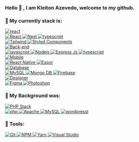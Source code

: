 ### Hello  👋 , I am Kleiton Azevedo, welcome to my github.

###  :dart: My currently stack is:

<a href="#">
      <img alt="react" src="https://img.shields.io/badge/ Front--end ( HTML5, CSS3, JAVASCRIPT )-white.svg?style=for-the-badge&logo=swagger&logoColor=black" />
</a>

<br/>


<a href="#">
      <img alt="React" src="https://img.shields.io/badge/react-0076D0.svg?style=for-the-badge&logo=react&logoColor=white" />
</a>

<a href="#">
      <img alt="Next" src="https://img.shields.io/badge/next-0076D0.svg?style=for-the-badge&logo=next.js&logoColor=white" />
</a>
<a href="#">
      <img alt="typescript" src="https://img.shields.io/badge/typescript-0076D0.svg?style=for-the-badge&logo=typescript&logoColor=white" />
</a>

<br/>

<a href="#">
      <img alt="Tailwind" src="https://img.shields.io/badge/Tailwind-0076D0.svg?style=for-the-badge&logo=tailwindcss&logoColor=white" />
</a>

<a href="#">
      <img alt="Styled Components" src="https://img.shields.io/badge/Styled Components-0076D0.svg?style=for-the-badge&logo=styledcomponents&logoColor=white" />
</a>
<br/>



<a href="#">
      <img alt="Back-end" src="https://img.shields.io/badge/ Back--end-white.svg?style=for-the-badge&logo=swagger&logoColor=black" />
</a> 
<br/>

<a href="#">
      <img alt="javascript" src="https://img.shields.io/badge/JavaScript-0076D0.svg?style=for-the-badge&logo=javascript&logoColor=white" />
</a>
<a href="#">
      <img alt="Nodejs" src="https://img.shields.io/badge/node-0076D0.svg?style=for-the-badge&logo=node.js&logoColor=white" />
</a>

<a href="#">
      <img alt="Express Js" src="https://img.shields.io/badge/express JS-0076D0.svg?style=for-the-badge&logo=express&logoColor=white" />
</a>
<a href="#">
      <img alt="typescript" src="https://img.shields.io/badge/typescript-0076D0.svg?style=for-the-badge&logo=typescript&logoColor=white" />
</a>
<br/>


<a href="#">
      <img alt="Mobile" src="https://img.shields.io/badge/ Mobile ( HTML5, CSS3, JAVASCRIPT )-white.svg?style=for-the-badge&logo=swagger&logoColor=black" />
</a>
<br/>
<a href="#">
      <img alt="React Native" src="https://img.shields.io/badge/react Native-0076D0.svg?style=for-the-badge&logo=react&logoColor=white" />
</a>
<a href="#">
      <img alt="Expor" src="https://img.shields.io/badge/Expo-0076D0.svg?style=for-the-badge&logo=expo&logoColor=white" />
</a>


<br/>
<a href="#">
      <img alt="Database" src="https://img.shields.io/badge/ Database-white.svg?style=for-the-badge&logo=swagger&logoColor=black" />
</a>
<br/>

<a href="#">
      <img alt="MySQL" src="https://img.shields.io/badge/MySQL-0076D0.svg?style=for-the-badge&logo=mysql&logoColor=white" />
</a>

<a href="#">
      <img alt="Mongo DB" src="https://img.shields.io/badge/Mongo DB-0076D0.svg?style=for-the-badge&logo=mongodb&logoColor=white" />
</a>

<a href="#">
      <img alt="Firebase" src="https://img.shields.io/badge/Firebase-0076D0.svg?style=for-the-badge&logo=firebase&logoColor=white" />
</a>

<br/>


<a href="#">
      <img alt="Designer" src="https://img.shields.io/badge/ Designer-white.svg?style=for-the-badge&logo=swagger&logoColor=black" />
</a>
<br/>
<a href="#">
      <img alt="Figma" src="https://img.shields.io/badge/Figma-0076D0.svg?style=for-the-badge&logo=figma&logoColor=white" />
</a>
<a href="#">
      <img alt="Photoshop" src="https://img.shields.io/badge/Photoshop-0076D0.svg?style=for-the-badge&logo=adobe-photoshop&logoColor=white" />
</a>
<br/>


### :school_satchel: My Background was:


<a href="#">
      <img alt="PHP Stack" src="https://img.shields.io/badge/ PHP-- Stack (LAMP)-white.svg?style=for-the-badge&logo=swagger&logoColor=black" />
</a>
<br/>
<a href="#">
      <img alt="php" src="https://img.shields.io/badge/php-0076D0.svg?style=for-the-badge&logo=php&logoColor=white" />
</a>

<a href="#">
      <img alt="Apache" src="https://img.shields.io/badge/apache-0076D0.svg?style=for-the-badge&logo=apache&logoColor=white" />
</a>
<a href="#">
      <img alt="MySQL" src="https://img.shields.io/badge/MySQL-0076D0.svg?style=for-the-badge&logo=mysql&logoColor=white" />
</a>

<a href="#">
      <img alt="wordpresst" src="https://img.shields.io/badge/Wordpress-0076D0.svg?style=for-the-badge&logo=wordpress&logoColor=white" />
</a>

### :wrench: Tools:

<a href="#">
      <img alt="Git" src="https://img.shields.io/badge/Git-0076D0.svg?style=for-the-badge&logo=git&logoColor=white" />
</a>


<a href="#">
      <img alt="NPM" src="https://img.shields.io/badge/NPM-0076D0.svg?style=for-the-badge&logo=npm&logoColor=white" />
</a>
<a href="#">
      <img alt="Yarn" src="https://img.shields.io/badge/Yarn-0076D0.svg?style=for-the-badge&logo=yarn&logoColor=white" />
</a>

<a href="#">
      <img alt="Visual Studio" src="https://img.shields.io/badge/Visual Studio-0076D0.svg?style=for-the-badge&logo=visualstudio&logoColor=white" />
</a>


